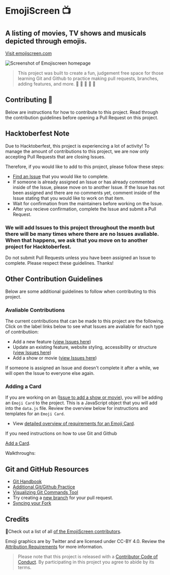 # EmojiScreen 📺 

## A listing of movies, TV shows and musicals depicted through emojis.
[Visit emojiscreen.com](https://emojiscreen.com)

![Screenshot of Emojiscreen homepage](readme/emoji-screen.png)

> This project was built to create a fun, judgement free space for those learning Git and Github to practice making pull requests, branches, adding features, and more. 💛 💙 💜 💚 💖

## Contributing 🎁

Below are instructions for how to contribute to this project. Read through the contribution guidelines before opening a Pull Request on this project. 

## Hacktoberfest Note
Due to Hacktoberfest, this project is experiencing a lot of activity! To manage the amount of contributions to this project, we are now only accepting Pull Requests that are closing Issues.

Therefore, if you would like to add to this project, please follow these steps:

* [Find an Issue](https://github.com/brittanyrw/emojiscreen/issues) that you would like to complete.
* If someone is already assigned an Issue or has already commented inside of the Issue, please move on to another Issue. If the Issue has not been assigned and there are no comments yet, comment inside of the Issue stating that you would like to work on that item. 
* Wait for confirmation from the maintainers before working on the Issue. 
* After you recieve confirmation, complete the Issue and submit a Pull Request.

### We will add Issues to this project throughout the month but there will be many times where there are no Issues avaliable. When that happens, we ask that you move on to another project for Hacktoberfest. 

Do not submit Pull Requests unless you have been assigned an Issue to complete. Please respect these guidelines. Thanks! 

## Other Contribution Guidelines

Below are some additional guidelines to follow when contributing to this project. 

### Avaliable Contributions

The current contributions that can be made to this project are the following. Click on the label links below to see what Issues are avaliable for each type of contributiion:

* Add a new feature ([view Issues here](https://github.com/brittanyrw/emojiscreen/labels/new%20feature))
* Update an existing feature, website styling, accessibility or structure ([view Issues here](https://github.com/brittanyrw/emojiscreen/issues?q=is%3Aopen+is%3Aissue+label%3Aenhancement))
* Add a show or movie ([view Issues here](https://github.com/brittanyrw/emojiscreen/labels/add%20emojis))

If someone is assigned an Issue and doesn't complete it after a while, we will open the Issue to everyone else again.

### Adding a Card

If you are working on an ([Issue to add a show or movie](https://github.com/brittanyrw/emojiscreen/labels/add%20emojis)), you will be adding an `Emoji Card` to the project. This is a JavaScript object that you will add into the `data.js` file. Review the overview below for instructions and templates for an `Emoji Card`.

* View [detailed overview of requirements for an Emoji Card](/docs/card_overview.md).

If you need instructions on how to use Git and Github


[Add a Card](/docs/card_overview.md).

Walkthroughs: 

## Git and GitHub Resources
* [Git Handbook](https://guides.github.com/introduction/git-handbook/)
* [Additional Git/Github Practice](https://try.github.io/)
* [Visualizing Git Commands Tool](https://git-school.github.io/visualizing-git/)
* Try creating a [new branch](https://github.com/Kunena/Kunena-Forum/wiki/Create-a-new-branch-with-git-and-manage-branches) for your pull request.
* [Syncing your Fork](https://help.github.com/en/articles/syncing-a-fork)

## Credits

💖Check out a list of all [of the EmojiScreen contributors](https://github.com/brittanyrw/emojiscreen/graphs/contributors).

Emoji graphics are by Twitter and are licensed under CC-BY 4.0. Review the [Attribution Requirements](https://github.com/twitter/twemoji#attribution-requirements) for more information.

> Please note that this project is released with a [Contributor Code of Conduct](/CODE_OF_CONDUCT.md). By participating in this project you agree to abide by its terms.
